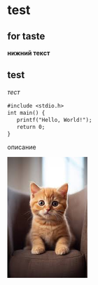 # test

## for taste

**нижний текст**

## test

_тест_


```
#include <stdio.h>
int main() {
   printf("Hello, World!");
   return 0;
}
```




описание

![Alt text](kitty.jfif)
